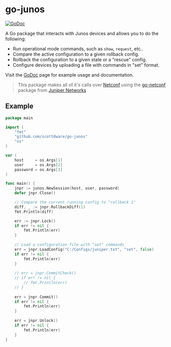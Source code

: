 go-junos
========

[![GoDoc](https://godoc.org/github.com/scottdware/go-junos?status.svg)](https://godoc.org/github.com/scottdware/go-junos)

A Go package that interacts with Junos devices and allows you to do the following:

* Run operational mode commands, such as `show`, `request`, etc..
* Compare the active configuration to a given rollback config.
* Rollback the configuration to a given state or a "rescue" config.
* Configure devices by uploading a file with commands in "set" format.

Visit the [GoDoc][4] page for example usage and documentation.

> This package makes all of it's calls over [Netconf][1] using the [go-netconf][2] package from [Juniper Networks][3]

Example
-------
```Go
package main

import (
	"fmt"
	"github.com/scottdware/go-junos"
	"os"
)

var (
	host     = os.Args[1]
	user     = os.Args[2]
	password = os.Args[3]
)

func main() {
	jnpr := junos.NewSession(host, user, password)
    defer jnpr.Close()

    // Compare the current running config to "rollback 1"
	diff, _ := jnpr.RollbackDiff(1)
	fmt.Println(diff)

    err := jnpr.Lock()
    if err != nil {
        fmt.Println(err)
    }
    
    // Load a configuration file with "set" commands
	err = jnpr.LoadConfig("C:/Configs/juniper.txt", "set", false)
	if err != nil {
		fmt.Println(err)
	}
    
    // err = jnpr.CommitCheck()
    // if err != nil {
        // fmt.Println(err)
    // }
    
    err = jnpr.Commit()
    if err != nil {
        fmt.Println(err)
    }
    
    err = jnpr.Unlock()
    if err != nil {
        fmt.Println(err)
    }
}
```

[1]: https://tools.ietf.org/html/rfc6241
[2]: https://github.com/Juniper/go-netconf
[3]: http://www.juniper.net
[4]: https://godoc.org/github.com/scottdware/go-junos